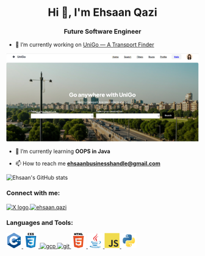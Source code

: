 <h1 align="center">Hi 👋, I'm Ehsaan Qazi</h1>
<h3 align="center">Future Software Engineer</h3>

- 🔭 I’m currently working on [UniGo — A Transport Finder](https://ehsaan-qazi.github.io/UniGo-A-Transport-Finder/)

![Image of UniGo](pic.png)

- 🌱 I’m currently learning **OOPS in Java**

- 📫 How to reach me **ehsaanbusinesshandle@gmail.com**

![Ehsaan's GitHub stats](https://github-readme-stats.vercel.app/api?username=ehsaan-qazi&show_icons=true&theme=radical)

<h3 align="left">Connect with me:</h3>
<p align="left">
<a href="https://twitter.com/m_ehsaan_qazi" target="_blank">
  <img align="center"
       src="https://upload.wikimedia.org/wikipedia/commons/6/67/X_icon.svg"
       alt="X logo"
       height="30" width="30" />
</a>
<a href="https://instagram.com/ehsaan.qazi" target="blank"><img align="center" src="https://raw.githubusercontent.com/rahuldkjain/github-profile-readme-generator/master/src/images/icons/Social/instagram.svg" alt="ehsaan.qazi" height="30" width="40" /></a>
</p>

<h3 align="left">Languages and Tools:</h3>
<p align="left"> <a href="https://www.w3schools.com/cpp/" target="_blank" rel="noreferrer"> <img src="https://raw.githubusercontent.com/devicons/devicon/master/icons/cplusplus/cplusplus-original.svg" alt="cplusplus" width="40" height="40"/> </a> <a href="https://www.w3schools.com/css/" target="_blank" rel="noreferrer"> <img src="https://raw.githubusercontent.com/devicons/devicon/master/icons/css3/css3-original-wordmark.svg" alt="css3" width="40" height="40"/> </a> <a href="https://cloud.google.com" target="_blank" rel="noreferrer"> <img src="https://www.vectorlogo.zone/logos/google_cloud/google_cloud-icon.svg" alt="gcp" width="40" height="40"/> </a> <a href="https://git-scm.com/" target="_blank" rel="noreferrer"> <img src="https://www.vectorlogo.zone/logos/git-scm/git-scm-icon.svg" alt="git" width="40" height="40"/> </a> <a href="https://www.w3.org/html/" target="_blank" rel="noreferrer"> <img src="https://raw.githubusercontent.com/devicons/devicon/master/icons/html5/html5-original-wordmark.svg" alt="html5" width="40" height="40"/> </a> <a href="https://www.java.com" target="_blank" rel="noreferrer"> <img src="https://raw.githubusercontent.com/devicons/devicon/master/icons/java/java-original.svg" alt="java" width="40" height="40"/> </a> <a href="https://developer.mozilla.org/en-US/docs/Web/JavaScript" target="_blank" rel="noreferrer"> <img src="https://raw.githubusercontent.com/devicons/devicon/master/icons/javascript/javascript-original.svg" alt="javascript" width="40" height="40"/> </a> <a href="https://www.python.org" target="_blank" rel="noreferrer"> <img src="https://raw.githubusercontent.com/devicons/devicon/master/icons/python/python-original.svg" alt="python" width="40" height="40"/> </a> </p>
